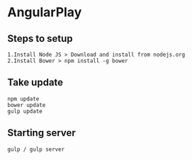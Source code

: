 # AngularPlay

## Steps to setup
    1.Install Node JS > Download and install from nodejs.org
    2.Install Bower > npm install -g bower
## Take update
    npm update
    bower update
    gulp update

## Starting server
    gulp / gulp server
